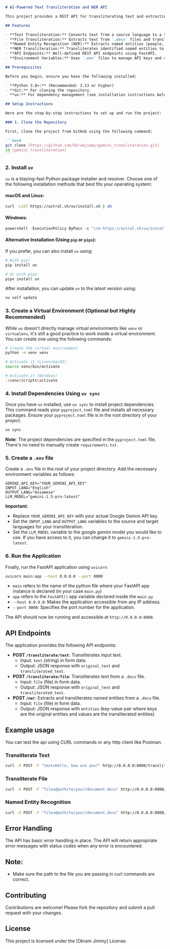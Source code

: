 ````markdown
# AI-Powered Text Transliteration and NER API

This project provides a REST API for transliterating text and extracting named entities (NER), powered by Google's Gemini API and FastAPI. It supports text and docx file inputs, offering transliteration to a specified output language, and NER extraction with transliteration.

## Features

- **Text Transliteration:** Converts text from a source language to a target language (script).
- **File Transliteration:** Extracts text from `.docx` files and transliterates it.
- **Named Entity Recognition (NER):** Extracts named entities (people, organizations, locations, etc.) from `.docx` files.
- **NER Transliteration:** Transliterates identified named entities to the target language.
- **API Endpoints:** Well-defined REST API endpoints using FastAPI.
- **Environment Variables:** Uses `.env` files to manage API keys and configuration.

## Prerequisites

Before you begin, ensure you have the following installed:

- **Python 3.8+:** (Recommended: 3.13 or higher)
- **Git:** For cloning the repository.
- **uv:** For dependency management (see installation instructions below)

## Setup Instructions

Here are the step-by-step instructions to set up and run the project:

### 1. Clone the Repository

First, clone the project from GitHub using the following command:

```bash
git clone [https://github.com/Okramjimmy/gemini_transliteration.git]
cd [gemini_transliteration]
```
````

### 2. Install `uv`

`uv` is a blazing-fast Python package installer and resolver. Choose one of the following installation methods that best fits your operating system:

#### **macOS and Linux:**

```bash
curl -LsSf https://astral.sh/uv/install.sh | sh
```

#### **Windows:**

```powershell
powershell -ExecutionPolicy ByPass -c "irm https://astral.sh/uv/install.ps1 | iex"
```

#### **Alternative Installation (Using `pip` or `pipx`):**

If you prefer, you can also install `uv` using:

```bash
# With pip:
pip install uv

# Or with pipx:
pipx install uv
```

After installation, you can update `uv` to the latest version using:

```bash
uv self update
```

### 3. Create a Virtual Environment (Optional but Highly Recommended)

While `uv` doesn't directly manage virtual environments like `venv` or `virtualenv`, it's still a good practice to work inside a virtual environment. You can create one using the following commands:

```bash
# Create the virtual environment
python -m venv venv

# Activate it (Linux/macOS)
source venv/bin/activate

# Activate it (Windows)
.\venv\Scripts\activate
```

### 4. Install Dependencies Using `uv sync`

Once you have `uv` installed, use `uv sync` to install project dependencies. This command reads your `pyproject.toml` file and installs all necessary packages. Ensure your `pyproject.toml` file is in the root directory of your project.

```bash
uv sync
```

**Note**: The project dependencies are specified in the `pyproject.toml` file. There's no need to manually create `requirements.txt`.

### 5. Create a `.env` file

Create a `.env` file in the root of your project directory. Add the necessary environment variables as follows:

```env
GEMINI_API_KEY="YOUR_GEMINI_API_KEY"
INPUT_LANG="English"
OUTPUT_LANG="Assamese"
LLM_MODEL="gemini-1.5-pro-latest"
```

**Important:**

- Replace `YOUR_GEMINI_API_KEY` with your actual Google Gemini API key.
- Set the `INPUT_LANG` and `OUTPUT_LANG` variables to the source and target languages for your transliteration.
- Set the `LLM_MODEL` variable to the google gemini model you would like to use. If you have access to it, you can change it to `gemini-1.5-pro-latest`.

### 6. Run the Application

Finally, run the FastAPI application using `uvicorn`:

```bash
uvicorn main:app --host 0.0.0.0 --port 8000
```

- `main` refers to the name of the python file where your FastAPI app instance is declared (in your case `main.py`)
- `app` refers to the `FastAPI()` app variable declared inside the `main.py`
- `--host 0.0.0.0`: Makes the application accessible from any IP address.
- `--port 8000`: Specifies the port number for the application.

The API should now be running and accessible at `http://0.0.0.0:8000`.

## API Endpoints

The application provides the following API endpoints:

- **POST `/transliterate/text`**: Transliterates input text.
  - Input: `text` (string) in form data.
  - Output: JSON response with `original_text` and `transliterated_text`.
- **POST `/transliterate/file`**: Transliterates text from a `.docx` file.
  - Input: `file` (file) in form data.
  - Output: JSON response with `original_text` and `transliterated_text`.
- **POST `/ner`**: Extracts and transliterates named entities from a `.docx` file.
  - Input: `file` (file) in form data.
  - Output: JSON response with `entities` (key-value pair where keys are the original entities and values are the transliterated entities)

## Example usage

You can test the api using CURL commands or any http client like Postman.

### Transliterate Text

```bash
curl -X POST -F "text=Hello, how are you?" http://0.0.0.0:8000/transliterate/text
```

### Transliterate File

```bash
curl -X POST -F "file=@path/to/your/document.docx" http://0.0.0.0:8000/transliterate/file
```

### Named Entity Recognition

```bash
curl -X POST -F "file=@path/to/your/document.docx" http://0.0.0.0:8000/ner
```

## Error Handling

The API has basic error handling in place. The API will return appropriate error messages with status codes when any error is encountered.

## Note:

- Make sure the path to the file you are passing in curl commands are correct.

## Contributing

Contributions are welcome! Please fork the repository and submit a pull request with your changes.

## License

This project is licensed under the [Okram Jimmy] License.

```

```
